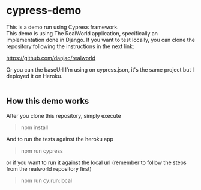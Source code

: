# cypress-demo

This is a demo run using Cypress framework. \
This demo is using The RealWorld application, specifically an implementation done in Django. If you want to test locally, you can clone the repository following the instructions in the next link:

https://github.com/danjac/realworld

Or you can the baseUrl I'm using on cypress.json, it's the same project  but I deployed it on Heroku.
<br />
<br />
## How this demo works

After you clone this repository, simply execute

> npm install

And to run the tests against the heroku app
> npm run cypress 

or if you want to run it against the local url (remember to follow the steps from the realworld repository first)

> npm run cy:run:local